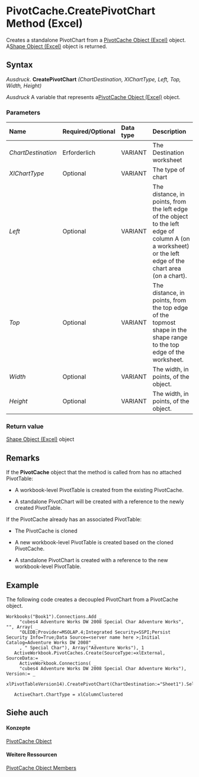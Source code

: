 
# PivotCache.CreatePivotChart Method (Excel)

Creates a standalone PivotChart from a [PivotCache Object (Excel)](c3d84ef1-f9e6-b1bc-cbf0-3ba8dfe17439.md) object. A[Shape Object (Excel)](8f01fcd1-b7d9-5216-2de5-40fb6648a403.md) object is returned.


## Syntax

 _Ausdruck_. **CreatePivotChart** _(ChartDestination,_ _XlChartType,_ _Left,_ _Top,_ _Width,_ _Height)_

 _Ausdruck_ A variable that represents a[PivotCache Object (Excel)](c3d84ef1-f9e6-b1bc-cbf0-3ba8dfe17439.md) object.


### Parameters



|**Name**|**Required/Optional**|**Data type**|**Description**|
|:-----|:-----|:-----|:-----|
| _ChartDestination_|Erforderlich|VARIANT|The Destination worksheet|
| _XlChartType_|Optional|VARIANT|The type of chart|
| _Left_|Optional|VARIANT|The distance, in points, from the left edge of the object to the left edge of column A (on a worksheet) or the left edge of the chart area (on a chart).|
| _Top_|Optional|VARIANT|The distance, in points, from the top edge of the topmost shape in the shape range to the top edge of the worksheet.|
| _Width_|Optional|VARIANT|The width, in points, of the object.|
| _Height_|Optional|VARIANT|The width, in points, of the object.|

### Return value

[Shape Object (Excel)](8f01fcd1-b7d9-5216-2de5-40fb6648a403.md) object


## Remarks

If the  **PivotCache** object that the method is called from has no attached PivotTable:


- A workbook-level PivotTable is created from the existing PivotCache.
    
- A standalone PivotChart will be created with a reference to the newly created PivotTable.
    
If the PivotCache already has an associated PivotTable:


- The PivotCache is cloned
    
- A new workbook-level PivotTable is created based on the cloned PivotCache.
    
- A standalone PivotChart is created with a reference to the new workbook-level PivotTable.
    

## Example

The following code creates a decoupled PivotChart from a PivotCache object.


```
Workbooks("Book1").Connections.Add _
     "cubes4 Adventure Works DW 2008 Special Char Adventure Works", "", Array( _
     "OLEDB;Provider=MSOLAP.4;Integrated Security=SSPI;Persist Security Info=True;Data Source=<server name here >;Initial Catalog=Adventure Works DW 2008" _
     , " Special Char"), Array("Adventure Works"), 1
   ActiveWorkbook.PivotCaches.Create(SourceType:=xlExternal, SourceData:= _
     ActiveWorkbook.Connections( _
     "cubes4 Adventure Works DW 2008 Special Char Adventure Works"), Version:= _
     xlPivotTableVersion14).CreatePivotChart(ChartDestination:="Sheet1").Select

   ActiveChart.ChartType = xlColumnClustered
```


## Siehe auch


#### Konzepte


[PivotCache Object](c3d84ef1-f9e6-b1bc-cbf0-3ba8dfe17439.md)
#### Weitere Ressourcen


[PivotCache Object Members](http://msdn.microsoft.com/library/113f1109-e1c9-2c6e-0581-9fba82f278dc%28Office.15%29.aspx)